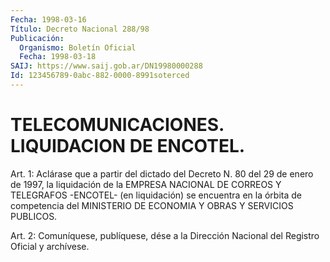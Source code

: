 ```yaml
---
Fecha: 1998-03-16
Título: Decreto Nacional 288/98
Publicación:
  Organismo: Boletín Oficial
  Fecha: 1998-03-18
SAIJ: https://www.saij.gob.ar/DN19980000288
Id: 123456789-0abc-882-0000-8991soterced
---
```

# TELECOMUNICACIONES. LIQUIDACION DE ENCOTEL.

<a id="1"></a>
Art. 1: Aclárase que a partir del dictado del Decreto N. 80 del 29  de  enero  de  1997, la liquidación de la EMPRESA  NACIONAL  DE CORREOS Y TELEGRAFOS  -ENCOTEL- (en liquidación) se encuentra en la órbita  de  competencia  del  MINISTERIO  DE  ECONOMIA  Y  OBRAS  Y SERVICIOS PUBLICOS.

<a id="2"></a>
Art. 2: Comuníquese, publíquese,  dése a la Dirección Nacional del Registro Oficial y archívese.
